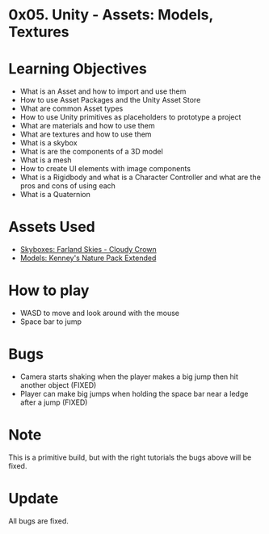 # 0x05. Unity - Assets: Models, Textures
# Learning Objectives
* What is an Asset and how to import and use them
* How to use Asset Packages and the Unity Asset Store
* What are common Asset types
* How to use Unity primitives as placeholders to prototype a project
* What are materials and how to use them
* What are textures and how to use them
* What is a skybox
* What is are the components of a 3D model
* What is a mesh
* How to create UI elements with image components
* What is a Rigidbody and what is a Character Controller and what are the pros and cons of using each
* What is a Quaternion
# Assets Used
* [Skyboxes: Farland Skies - Cloudy Crown](https://assetstore.unity.com/packages/2d/textures-materials/sky/farland-skies-cloudy-crown-60004)
* [Models: Kenney's Nature Pack Extended](https://kenney.nl/assets/nature-pack-extended)
# How to play
- WASD to move and look around with the mouse<br>
- Space bar to jump<br>
# Bugs
- Camera starts shaking when the player makes a big jump then hit another object (FIXED)
- Player can make big jumps when holding the space bar near a ledge after a jump (FIXED)
# Note
This is a primitive build, but with the right tutorials the bugs above will be fixed.
# Update
All bugs are fixed.
